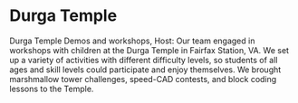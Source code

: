 # Durga Temple

Durga Temple Demos and workshops, Host: Our team engaged in workshops with children at the Durga Temple in Fairfax Station, VA. We set up a variety of activities with different difficulty levels, so students of all ages and skill levels could participate and enjoy themselves. We brought marshmallow tower challenges, speed-CAD contests, and block coding lessons to the Temple.